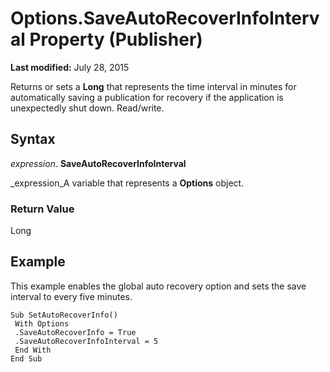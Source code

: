 
# Options.SaveAutoRecoverInfoInterval Property (Publisher)

 **Last modified:** July 28, 2015

Returns or sets a  **Long** that represents the time interval in minutes for automatically saving a publication for recovery if the application is unexpectedly shut down. Read/write.

## Syntax

 _expression_. **SaveAutoRecoverInfoInterval**

 _expression_A variable that represents a  **Options** object.


### Return Value

Long


## Example

This example enables the global auto recovery option and sets the save interval to every five minutes.


```
Sub SetAutoRecoverInfo() 
 With Options 
 .SaveAutoRecoverInfo = True 
 .SaveAutoRecoverInfoInterval = 5 
 End With 
End Sub
```

